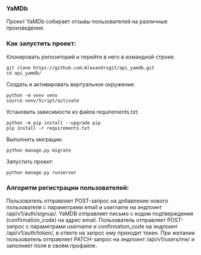 ### YaMDb ###
Проект YaMDb собирает отзывы пользователей на различные произведения.

### Как запустить проект:
Клонировать репозиторий и перейти в него в командной строке:
```
git clone https://github.com:Alexandrsgit/api_yamdb.git
cd api_yamdb/
```


Cоздать и активировать виртуальное окружение:
```
python -m venv venv
source venv/Script/activate
```


Установить зависимости из файла requirements.txt:
```
python -m pip install --upgrade pip
pip install -r requirements.txt
```


Выполнить миграции:
```
python manage.py migrate
```


Запустить проект:
```
python manage.py runserver
```

### Алгоритм регистрации пользователей: ###
Пользователь отправляет POST-запрос на добавление нового пользователя с параметрами email и username на эндпоинт /api/v1/auth/signup/.
YaMDB отправляет письмо с кодом подтверждения (confirmation_code) на адрес email.
Пользователь отправляет POST-запрос с параметрами username и confirmation_code на эндпоинт /api/v1/auth/token/, в ответе на запрос ему приходит токен.
При желании пользователь отправляет PATCH-запрос на эндпоинт /api/v1/users/me/ и заполняет поля в своём профайле.